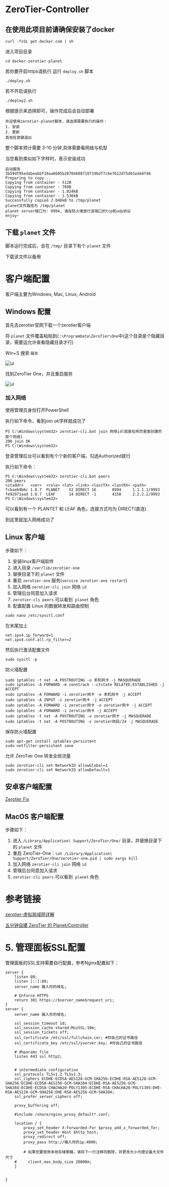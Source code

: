 
# ZeroTier-Controller
## 在使用此项目前请确保安装了docker

``` 
curl -fsSL get.docker.com | sh
```
进入项目目录
```
cd docker-zerotier-planet
```
若你要开启https请执行
运行 `deploy.sh` 脚本
```
./deploy.sh
```
若不开启请执行
```
./deploy2.sh
```
根据提示来选择即可，操作完成后会自动部署
```
欢迎使用zerotier-planet脚本，请选择需要执行的操作：
1. 安装
2. 更新
其他任意键退出

```

整个脚本预计需要 3-10 分钟,具体需要看网络与机型


当您看到类似如下字样时，表示安装成功
```
启动服务                                                                                                                                        
3b59df95edabeabbf19aa6605b28704608710719bdf7c6e7612d75d01ede8f48                                                                                
Preparing to copy...
Copying from container - 512B
Copying from container - 769B
Copying from container - 1.024kB
Copying from container - 1.536kB
Successfully copied 2.048kB to /tmp/planet
planet文件路径为 /tmp/planet
planet server端口为: 9994, 请在防火墙放行该端口的tcp和udp协议
enjoy~
```


##  下载 `planet` 文件
脚本运行完成后，会在 `/tmp/` 目录下有个 `planet` 文件

下载该文件以备用


# 客户端配置
客户端主要为Windows, Mac, Linux, Android

##  Windows 配置
首先去zerotier官网下载一个zerotier客户端

将 `planet` 文件覆盖粘贴到`C:\ProgramData\ZeroTier\One`中(这个目录是个隐藏目录，需要运允许查看隐藏目录才行)

Win+S 搜索 `服务`

![ui](asserts/service.png)

找到ZeroTier One，并且重启服务

![ui](asserts/restart_service.png)


###  加入网络
使用管理员身份打开PowerShell

执行如下命令，看到join ok字样就成功了
```
PS C:\Windows\system32> zerotier-cli.bat join 网络id(就是在网页里面创建的那个网络)
200 join OK
PS C:\Windows\system32>
```

登录管理后台可以看到有个个新的客户端，勾选Authorized就行


执行如下命令：
```
PS C:\Windows\system32> zerotier-cli.bat peers
200 peers
<ztaddr>   <ver>  <role> <lat> <link> <lastTX> <lastRX> <path>
fcbaeb9b6c 1.8.7  PLANET    52 DIRECT 16       8994     1.1.1.1/9993
fe92971aad 1.8.7  LEAF      14 DIRECT -1       4150     2.2.2.2/9993
PS C:\Windows\system32>
```
可以看到有一个 PLANTET 和 LEAF 角色，连接方式均为 DIRECT(直连)

到这里就加入网络成功了

##  Linux 客户端
步骤如下：

1. 安装linux客户端软件
2. 进入目录 `/var/lib/zerotier-one`
3. 替换目录下的 `planet` 文件
4. 重启 `zerotier-one` 服务(`service zerotier-one restart`)
5. 加入网络 `zerotier-cli join` 网络 `id`
6. 管理后台同意加入请求
7. `zerotier-cli peers` 可以看到` planet` 角色
8. 配置配置 Linux 的数据转发和路由控制
```
sudo nano /etc/sysctl.conf
```
在末尾加上
```
net.ipv4.ip_forward=1
net.ipv4.conf.all.rp_filter=2  
```
然后执行激活配置文件
```
sudo sysctl -p
```
防火墙配置
```
sudo iptables -t nat -A POSTROUTING -o 本机网卡 -j MASQUERADE
sudo iptables -A FORWARD -m conntrack --ctstate RELATED,ESTABLISHED -j ACCEPT
sudo iptables -A FORWARD -i zerotier网卡 -o 本机网卡 -j ACCEPT
sudo iptables -A INPUT -i zerotier网卡 -j ACCEPT
sudo iptables -A FORWARD -i zerotier网卡 -o zerotier网卡 -j ACCEPT
sudo iptables -A FORWARD -i zerotier网卡 -j ACCEPT
sudo iptables -t nat -A POSTROUTING -o zerotier网卡 -j MASQUERADE
sudo iptables -t nat -A POSTROUTING -s zerotier网段/24 -j MASQUERADE

```
保存防火墙配置
```
sudo apt-get install iptables-persistent
sudo netfilter-persistent save
```
允许 ZeroTier One 转发全局流量
```
sudo zerotier-cli set NetworkID allowGlobal=1
sudo zerotier-cli set NetworkID allowDefault=1
```
## 安卓客户端配置
[Zerotier Fix]([https://www.v2ex.com/t/768628](https://github.com/kaaass/ZerotierFix/releases/tag/1.0.9))

## MacOS 客户端配置
步骤如下：

1. 进入 `/Library/Application\ Support/ZeroTier/One/` 目录，并替换目录下的 `planet` 文件
2. 重启 ZeroTier-One：`cat /Library/Application\ Support/ZeroTier/One/zerotier-one.pid | sudo xargs kill`
3. 加入网络 `zerotier-cli join` 网络 `id`
4. 管理后台同意加入请求
5. `zerotier-cli peers` 可以看到` planet` 角色

# 参考链接
[zerotier-虚拟局域网详解](https://www.glimmer.ltd/2021/3299983056/)

[五分钟自建 ZeroTier 的 Planet/Controller](https://v2ex.com/t/799623)

# 5. 管理面板SSL配置
管理面板的SSL支持需要自行配置，参考Nginx配置如下：
```
server {
    listen 80;
    listen [::]:80;
    server_name 输入你的域名;

    # Enforce HTTPS
    return 301 https://$server_name$request_uri;
}
server {
    server_name 输入你的域名;

    ssl_session_timeout 1d;
    ssl_session_cache shared:MozSSL:10m;
    ssl_session_tickets off;
    ssl_certificate /etc/ssl/fullchain.cer; #你自己的证书路径
    ssl_certificate_key /etc/ssl/yserver.key; #你自己的证书路径

    # dhparams file
    listen 443 ssl http2;
   

    # intermediate configuration
    ssl_protocols TLSv1.2 TLSv1.3;
    ssl_ciphers ECDHE-ECDSA-AES128-GCM-SHA256:ECDHE-RSA-AES128-GCM-SHA256:ECDHE-ECDSA-AES256-GCM-SHA384:ECDHE-RSA-AES256-GCM-SHA384:ECDHE-ECDSA-CHACHA20-POLY1305:ECDHE-RSA-CHACHA20-POLY1305:DHE-RSA-AES128-GCM-SHA256:DHE-RSA-AES256-GCM-SHA384;
    ssl_prefer_server_ciphers off;

    proxy_buffering off;

    #include /share/nginx_proxy_default*.conf;

    location / {
        proxy_set_header X-Forwarded-For $proxy_add_x_forwarded_for;
        proxy_set_header Host $http_host;
        proxy_redirect off;
        proxy_pass http://输入你的ip:4000;

        # 如果您要使用本地存储策略，请将下一行注释符删除，并更改大小为理论最大文件尺寸
    #     client_max_body_size 20000m;
    }


}

```
